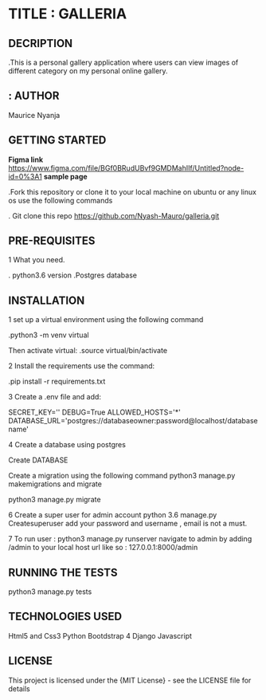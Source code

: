 # TITLE : GALLERIA

## DECRIPTION

.This is a personal gallery application where users can view images of different category on my personal online gallery.

## : AUTHOR

Maurice Nyanja

## GETTING STARTED

**Figma link**
<https://www.figma.com/file/BGf0BRudUBvf9GMDMahIIf/Untitled?node-id=0%3A1>
**sample page**



.Fork this repository or clone it to your local machine on ubuntu or any linux os use the following commands

. Git clone this repo <https://github.com/Nyash-Mauro/galleria.git>

## PRE-REQUISITES

1 What you need.

. python3.6 version
.Postgres database

## INSTALLATION

1 set up a virtual environment using the following command

.python3 -m venv virtual

Then activate virtual:
.source virtual/bin/activate

2 Install the requirements use the command:

.pip install -r requirements.txt

3 Create a .env file and add:

SECRET_KEY='<random-string>'
DEBUG=True
ALLOWED_HOSTS='\*'
DATABASE_URL='postgres://databaseowner:password@localhost/databasename'

4 Create a database using postgres

Create DATABASE <your-database-name>

Create a migration using the following command
python3 manage.py makemigrations
and migrate

python3 manage.py migrate

6 Create a super user for admin account
python 3.6 manage.py Createsuperuser
add your password and username , email is not a must.

7 To run user :
python3 manage.py runserver
navigate to admin by adding /admin to your local host url like so :
127.0.0.1:8000/admin

## RUNNING THE TESTS

python3 manage.py tests

## TECHNOLOGIES USED

Html5 and Css3
Python
Bootdstrap 4
Django
Javascript

## LICENSE

This project is licensed under the {MIT License} - see the LICENSE file for details
